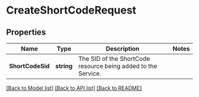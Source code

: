 # CreateShortCodeRequest

## Properties

Name | Type | Description | Notes
------------ | ------------- | ------------- | -------------
**ShortCodeSid** | **string** | The SID of the ShortCode resource being added to the Service. | 

[[Back to Model list]](../README.md#documentation-for-models) [[Back to API list]](../README.md#documentation-for-api-endpoints) [[Back to README]](../README.md)


